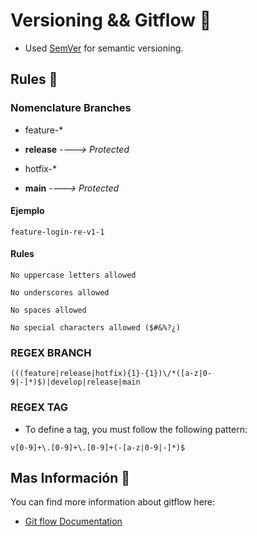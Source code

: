 # Versioning && Gitflow 📌

- Used [SemVer](http://semver.org/) for semantic versioning.

## Rules 📢

### Nomenclature Branches

- feature-\*

- **release** _----> Protected_

- hotfix-\*

- **main** _----> Protected_

#### Ejemplo

```bin
feature-login-re-v1-1
```

#### Rules

```bin
No uppercase letters allowed

No underscores allowed

No spaces allowed

No special characters allowed ($#&%?¿)
```

### REGEX BRANCH

```bin
(((feature|release|hotfix){1}-{1})\/*([a-z|0-9|-]*)$)|develop|release|main
```

### REGEX TAG

- To define a tag, you must follow the following pattern:

```bin
v[0-9]+\.[0-9]+\.[0-9]+(-[a-z|0-9|-]*)$
```

## Mas Información 📖

You can find more information about gitflow here:

- [Git flow Documentation](https://www.atlassian.com/es/git/tutorials/comparing-workflows/gitflow-workflow)